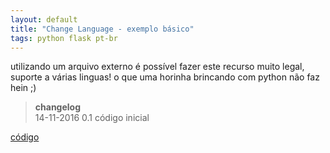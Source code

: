 ```yaml
---
layout: default
title: "Change Language - exemplo básico"
tags: python flask pt-br
---
```


utilizando um arquivo externo é possível fazer este recurso muito legal, suporte a várias linguas!
o que uma horinha brincando com python não faz hein ;)

> **changelog**  
14-11-2016 0.1 código inicial

[código](https://github.com/h01000110/change-language)
